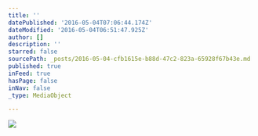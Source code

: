 ```yaml
---
title: ''
datePublished: '2016-05-04T07:06:44.174Z'
dateModified: '2016-05-04T06:51:47.925Z'
author: []
description: ''
starred: false
sourcePath: _posts/2016-05-04-cfb1615e-b88d-47c2-823a-65928f67b43e.md
published: true
inFeed: true
hasPage: false
inNav: false
_type: MediaObject

---
```

![](https://the-grid-user-content.s3-us-west-2.amazonaws.com/587050fd-5968-4479-9006-d4f11dc0cf3b.jpg)